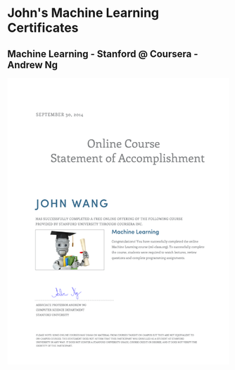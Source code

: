 # John's Machine Learning Certificates

## Machine Learning - Stanford @ Coursera - Andrew Ng

![](cert_machine-learning_stanford-coursera_machine-learning_2014-09-30.png)